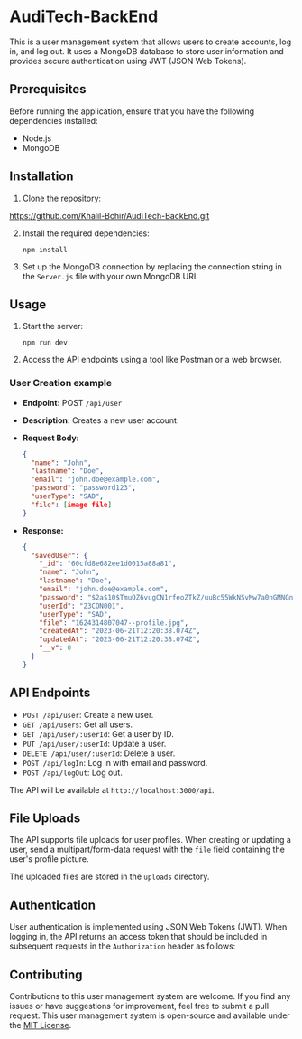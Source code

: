 # AudiTech-BackEnd

This is a user management system that allows users to create accounts, log in, and log out. It uses a MongoDB database to store user information and provides secure authentication using JWT (JSON Web Tokens).

## Prerequisites

Before running the application, ensure that you have the following dependencies installed:

- Node.js
- MongoDB

## Installation

1. Clone the repository:

  https://github.com/Khalil-Bchir/AudiTech-BackEnd.git

2. Install the required dependencies:

   ```
   npm install
   ```

3. Set up the MongoDB connection by replacing the connection string in the `Server.js` file with your own MongoDB URI.

## Usage

1. Start the server:

   ```
   npm run dev
   ```

2. Access the API endpoints using a tool like Postman or a web browser.

### User Creation example

- **Endpoint:** POST `/api/user`
- **Description:** Creates a new user account.
- **Request Body:**

  ```json
  {
    "name": "John",
    "lastname": "Doe",
    "email": "john.doe@example.com",
    "password": "password123",
    "userType": "SAD",
    "file": [image file]
  }
  ```

- **Response:**

  ```json
  {
    "savedUser": {
      "_id": "60cfd8e682ee1d0015a88a81",
      "name": "John",
      "lastname": "Doe",
      "email": "john.doe@example.com",
      "password": "$2a$10$TmuOZ6vugCN1rfeoZTkZ/uuBc55WkNSvMw7a0nGMNGnOV0qJyWXFm",
      "userId": "23CON001",
      "userType": "SAD",
      "file": "1624314807047--profile.jpg",
      "createdAt": "2023-06-21T12:20:38.074Z",
      "updatedAt": "2023-06-21T12:20:38.074Z",
      "__v": 0
    }
  }
  ```

## API Endpoints

- `POST /api/user`: Create a new user.
- `GET /api/users`: Get all users.
- `GET /api/user/:userId`: Get a user by ID.
- `PUT /api/user/:userId`: Update a user.
- `DELETE /api/user/:userId`: Delete a user.
- `POST /api/logIn`: Log in with email and password.
- `POST /api/logOut`: Log out.

The API will be available at `http://localhost:3000/api`.
## File Uploads

The API supports file uploads for user profiles. When creating or updating a user, send a multipart/form-data request with the `file` field containing the user's profile picture.

The uploaded files are stored in the `uploads` directory.

## Authentication

User authentication is implemented using JSON Web Tokens (JWT). When logging in, the API returns an access token that should be included in subsequent requests in the `Authorization` header as follows:



## Contributing

Contributions to this user management system are welcome. If you find any issues or have suggestions for improvement, feel free to submit a pull request.
This user management system is open-source and available under the [MIT License](https://opensource.org/licenses/MIT).
